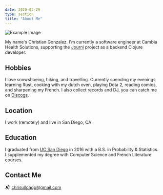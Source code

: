 ```yaml
---
date: 2020-02-29
type: section
title: "About Me"
---
```


![Example image](/snowshoeing.jpg)

My name's Christian Gonzalez. I'm currently a software engineer at Cambia Health Solutions, supporting the [Journi](https://journi.com) project as a backend Clojure developer.

## Hobbies
I love snowshoeing, hiking, and travelling. Currently spending my evenings learning Rust, cooking with my dutch oven, playing Dota 2, reading comics, and sharpening my French. I also collect records and DJ, you can catch me on [Discogs](https://www.discogs.com/user/chrisulloa). 

## Location
I work (remotely) and live in San Diego, CA

## Education
I graduated from [UC San Diego](https://ucsd.edu) in 2016 with a B.S. in Probability & Statistics. I supplemented my degree with Computer Science and French Literature courses.

## Contact Me
📬 chrisulloago@gmail.com

